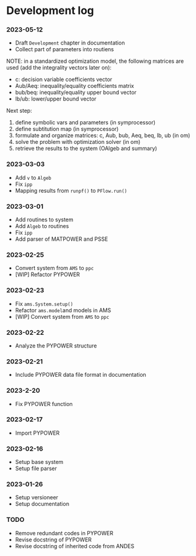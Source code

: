 # Development log

### 2023-05-12

* Draft ``Development`` chapter in documentation
* Collect part of parameters into routiens

NOTE: in a standardized optimization model, the following matrices are used (add the integrality vectors later on):

- c: decision variable coefficients vector
- Aub/Aeq: inequality/equality coefficients matrix
- bub/beq: inequality/equality upper bound vector
- lb/ub: lower/upper bound vector

Next step:

1. define symbolic vars and parameters (in symprocessor)
1. define subtitution map (in symprocessor)
1. formulate and organize matrices: c, Aub, bub, Aeq, beq, lb, ub (in om)
1. solve the problem with optimization solver (in om)
1. retrieve the results to the system (OAlgeb and summary)

### 2023-03-03

* Add ``v`` to ``Algeb``
* Fix ``ipp``
* Mapping results from ``runpf()`` to ``PFlow.run()``

### 2023-03-01

* Add routines to system
* Add ``Algeb`` to routines
* Fix ``ipp``
* Add parser of MATPOWER and PSSE

### 2023-02-25

* Convert system from ``AMS`` to ``ppc``
* [WIP] Refactor PYPOWER

### 2023-02-23

* Fix ``ams.System.setup()``
* Refactor ``ams.model``and models in AMS
* [WIP] Convert system from ``AMS`` to ``ppc``

### 2023-02-22

* Analyze the PYPOWER structure

### 2023-02-21

* Include PYPOWER data file format in documentation

### 2023-2-20

* Fix PYPOWER function

### 2023-02-17

* Import PYPOWER

### 2023-02-16

* Setup base system
* Setup file parser

### 2023-01-26

* Setup versioneer
* Setup documentation

### TODO

- Remove redundant codes in PYPOWER
- Revise docstring of PYPOWER
- Revise docstring of inherited code from ANDES
